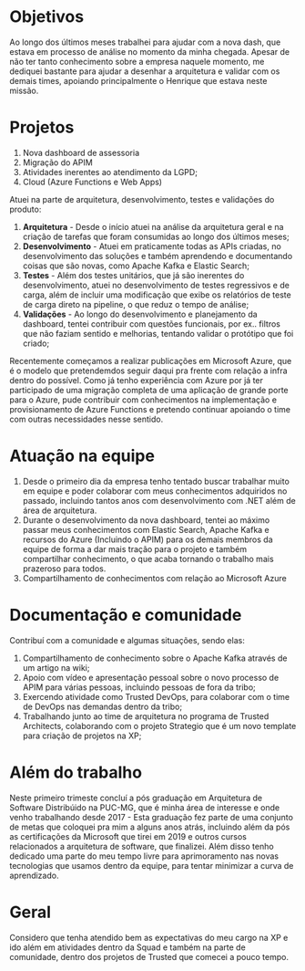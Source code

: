 # Objetivos

Ao longo dos últimos meses trabalhei para ajudar com a nova dash, que estava em processo de análise no momento da minha chegada. Apesar de não ter tanto conhecimento sobre a empresa naquele momento, me dediquei bastante para ajudar a desenhar a arquitetura e validar com os demais times, apoiando principalmente o Henrique que estava neste missão.

# Projetos

1. Nova dashboard de assessoria
2. Migração do APIM
3. Atividades inerentes ao atendimento da LGPD;
4. Cloud (Azure Functions e Web Apps)

Atuei na parte de arquitetura, desenvolvimento, testes e validações do produto:

1. **Arquitetura** - Desde o início atuei na análise da arquitetura geral e na criação de tarefas que foram consumidas ao longo dos últimos meses;
2. **Desenvolvimento** - Atuei em praticamente todas as APIs criadas, no desenvolvimento das soluções e também aprendendo e documentando coisas que são novas, como Apache Kafka e Elastic Search;
3. **Testes** - Além dos testes unitários, que já são inerentes do desenvolvimento, atuei no desenvolvimento de testes regressivos e de carga, além de incluir uma modificação que exibe os relatórios de teste de carga direto na pipeline, o que reduz o tempo de análise;
4. **Validações** - Ao longo do desenvolvimento e planejamento da dashboard, tentei contribuir com questões funcionais, por ex.. filtros que não faziam sentido e melhorias, tentando validar o protótipo que foi criado;

Recentemente começamos a realizar publicações em Microsoft Azure, que é o modelo que pretendemdos seguir daqui pra frente com relação a infra dentro do possível. Como já tenho experiência com Azure por já ter participado de uma migração completa de uma aplicação de grande porte para o Azure, pude contribuir com conhecimentos na implementação e provisionamento de Azure Functions e pretendo continuar apoiando o time com outras necessidades nesse sentido.

# Atuação na equipe

1. Desde o primeiro dia da empresa tenho tentado buscar trabalhar muito em equipe e poder colaborar com meus conhecimentos adquiridos no passado, incluindo tantos anos com desenvolvimento com .NET além de área de arquitetura. 
2. Durante o desenvolvimento da nova dashboard, tentei ao máximo passar meus conhecimentos com Elastic Search, Apache Kafka e recursos do Azure (Incluindo o APIM) para os demais membros da equipe de forma a dar mais tração para o projeto e também compartilhar conhecimento, o que acaba tornando o trabalho mais prazeroso para todos. 
3. Compartilhamento de conhecimentos com relação ao Microsoft Azure

# Documentação e comunidade

Contribuí com a comunidade e algumas situações, sendo elas:

1. Compartilhamento de conhecimento sobre o Apache Kafka através de um artigo na wiki;
2. Apoio com vídeo e apresentação pessoal sobre o novo processo de APIM para várias pessoas, incluindo pessoas de fora da tribo;
3. Exercendo atividade como Trusted DevOps, para colaborar com o time de DevOps nas demandas dentro da tribo;
4. Trabalhando junto ao time de arquitetura no programa de Trusted Architects, colaborando com o projeto Strategio que é um novo template para criação de projetos na XP; 

# Além do trabalho

Neste primeiro trimeste concluí a pós graduação em Arquitetura de Software Distribúido na PUC-MG, que é minha área de interesse e onde venho trabalhando desde 2017 - Esta graduação fez parte de uma conjunto de metas que coloquei pra mim a alguns anos atrás, incluindo além da pós as certificações da Microsoft que tirei em 2019 e outros cursos relacionados a arquitetura de software, que finalizei. Além disso tenho dedicado uma parte do meu tempo livre para aprimoramento nas novas tecnologias que usamos dentro da equipe, para tentar minimizar a curva de aprendizado.

# Geral

Considero que tenha atendido bem as expectativas do meu cargo na XP e ido além em atividades dentro da Squad e também na parte de comunidade, dentro dos projetos de Trusted que comecei a pouco tempo.
